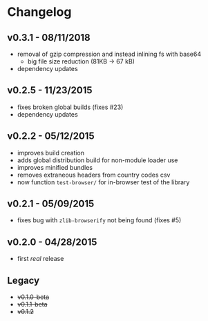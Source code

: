# Changelog

## v0.3.1 - 08/11/2018
- removal of gzip compression and instead inlining fs with base64
  - big file size reduction (81KB -> 67 kB)
- dependency updates

## v0.2.5 - 11/23/2015
- fixes broken global builds (fixes #23)
- dependency updates

## v0.2.2 - 05/12/2015
- improves build creation
- adds global distribution build for non-module loader use
- improves minified bundles
- removes extraneous headers from country codes csv
- now function `test-browser/` for in-browser test of the library

## v0.2.1 - 05/09/2015
- fixes bug with `zlib-browserify` not being found (fixes #5)

## v0.2.0 - 04/28/2015
- first _real_ release

## Legacy
- ~~v0.1.0-beta~~
- ~~v0.1.1-beta~~
- ~~v0.1.2~~
